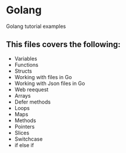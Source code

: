 # Golang
Golang tutorial examples 
## This files covers the following:
- Variables 
- Functions 
- Structs
- Working with files in Go
- Working with Json files in Go
- Web reequest
- Arrays
- Defer methods 
- Loops 
- Maps
- Methods 
- Pointers
- Slices 
- Switchcase
- if else if
